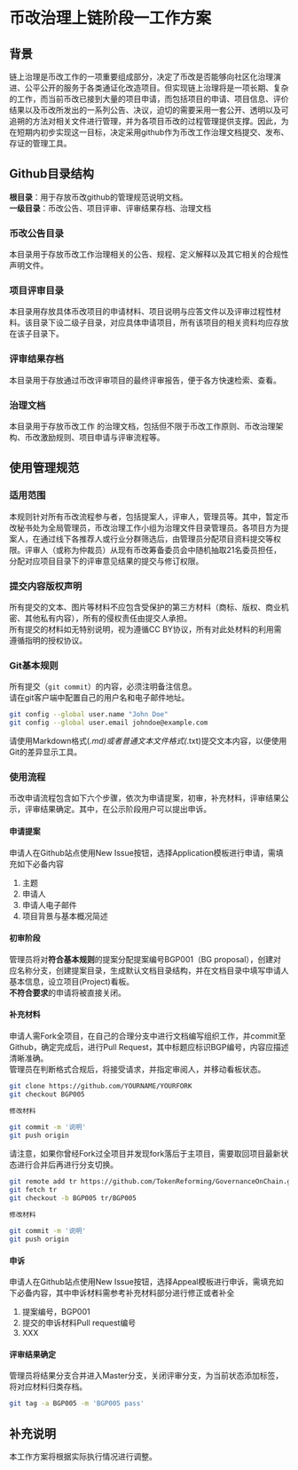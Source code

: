 # 币改治理上链阶段一工作方案

## 背景

链上治理是币改工作的一项重要组成部分，决定了币改是否能够向社区化治理演进、公平公开的服务于各类通证化改造项目。但实现链上治理将是一项长期、复杂的工作，而当前币改已接到大量的项目申请，而包括项目的申请、项目信息、评价结果以及币改所发出的一系列公告、决议，迫切的需要采用一套公开、透明以及可追朔的方法对相关文件进行管理，并为各项目币改的过程管理提供支撑。因此，为在短期内初步实现这一目标，决定采用github作为币改工作治理文档提交、发布、存证的管理工具。

## Github目录结构

**根目录**：用于存放币改github的管理规范说明文档。  
**一级目录**：币改公告、项目评审、评审结果存档、治理文档

### 币改公告目录  

本目录用于存放币改工作治理相关的公告、规程、定义解释以及其它相关的合规性声明文件。

### 项目评审目录  

本目录用存放具体币改项目的申请材料、项目说明与应答文件以及评审过程性材料。该目录下设二级子目录，对应具体申请项目，所有该项目的相关资料均应存放在该子目录下。

### 评审结果存档

本目录用于存放通过币改评审项目的最终评审报告，便于各方快速检索、查看。

### 治理文档

本目录用于存放币改工作
的治理文档，包括但不限于币改工作原则、币改治理架构、币改激励规则、项目申请与评审流程等。

## 使用管理规范

### 适用范围

本规则针对所有币改流程参与者，包括提案人，评审人，管理员等。其中，暂定币改秘书处为全局管理员，币改治理工作小组为治理文件目录管理员。各项目方为提案人，在通过线下各推荐人或行业分群筛选后，由管理员分配项目资料提交等权限。评审人（或称为仲裁员）从现有币改筹备委员会中随机抽取21名委员担任，分配对应项目目录下的评审意见结果的提交与修订权限。

### 提交内容版权声明

所有提交的文本、图片等材料不应包含受保护的第三方材料（商标、版权、商业机密、其他私有内容），所有的侵权责任由提交人承担。  
所有提交的材料如无特别说明，视为遵循CC BY协议，所有对此处材料的利用需遵循指明的授权协议。

### Git基本规则

所有提交（``git commit``）的内容，必须注明备注信息。  
请在git客户端中配置自己的用户名和电子邮件地址。

```bash
git config --global user.name "John Doe"
git config --global user.email johndoe@example.com
```

请使用Markdown格式(*.md)或者普通文本文件格式(*.txt)提交文本内容，以便使用Git的差异显示工具。

### 使用流程

币改申请流程包含如下六个步骤，依次为申请提案，初审，补充材料，评审结果公示，评审结果确定。其中，在公示阶段用户可以提出申诉。  

#### 申请提案

申请人在Github站点使用New Issue按钮，选择Application模板进行申请，需填充如下必备内容  

1. 主题
2. 申请人
3. 申请人电子邮件
4. 项目背景与基本概况简述

#### 初审阶段

管理员将对**符合基本规则**的提案分配提案编号BGP001（BG proposal），创建对应名称分支，创建提案目录，生成默认文档目录结构，并在文档目录中填写申请人基本信息，设立项目(Project)看板。  
**不符合要求**的申请将被直接关闭。

#### 补充材料

申请人需Fork全项目，在自己的合理分支中进行文档编写组织工作，并commit至Github，确定完成后，进行Pull Request，其中标题应标识BGP编号，内容应描述清晰准确。  
管理员在判断格式合规后，将接受请求，并指定审阅人，并移动看板状态。

```bash
git clone https://github.com/YOURNAME/YOURFORK
git checkout BGP005
  
修改材料
  
git commit -m '说明'
git push origin
```

请注意，如果你曾经Fork过全项目并发现fork落后于主项目，需要取回项目最新状态进行合并后再进行分支切换。  

```bash
git remote add tr https://github.com/TokenReforming/GovernanceOnChain.git
git fetch tr
git checkout -b BGP005 tr/BGP005
  
修改材料
  
git commit -m '说明'
git push origin
```

#### 申诉

申请人在Github站点使用New Issue按钮，选择Appeal模板进行申诉，需填充如下必备内容，其中申诉材料需参考补充材料部分进行修正或者补全

1. 提案编号，BGP001
2. 提交的申诉材料Pull request编号
3. XXX  

#### 评审结果确定

管理员将结果分支合并进入Master分支，关闭评审分支，为当前状态添加标签，将对应材料归类存档。

```bash
git tag -a BGP005 -m 'BGP005 pass'
```

## 补充说明

本工作方案将根据实际执行情况进行调整。